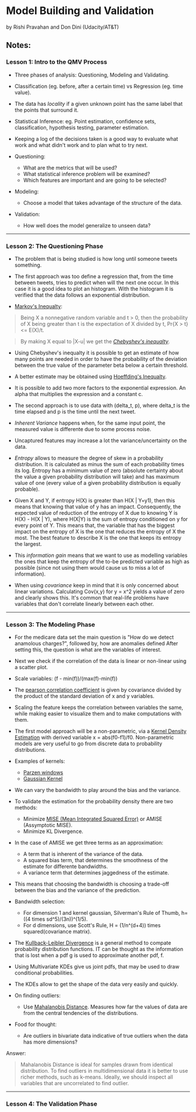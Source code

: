 # Model Building and Validation
by Rishi Pravahan and Don Dini (Udacity/AT&T)

## Notes:

### Lesson 1: Intro to the QMV Process

- Three phases of analysis: Questioning, Modeling and Validating.

- Classification (eg. before, after a certain time) vs Regression (eg. time value).

- The data has _locality_ if a given unknown point has the same label that the points that surround it.

- Statistical Inference: eg. Point estimation, confidence sets, classification, hypothesis testing, parameter estimation.

- Keeping a log of the decisions taken is a good way to evaluate what work and what didn't work and to plan what to try next.

- Questioning:
    - What are the metrics that will be used?
    - What statistical inference problem will be examined?
    - Which features are important and are going to be selected?

- Modeling:
    - Choose a model that takes advantage of the structure of the data.

- Validation:
    - How well does the model generalize to unseen data?

---

### Lesson 2: The Questioning Phase

- The problem that is being studied is how long until someone tweets something.

- The first approach was too define a regression that, from the time between tweets, tries to predict when will the next one occur. In this case it is a good idea to plot an histogram. With the histogram it is verified that the data follows an exponential distribution.

- [Markov's Inequalty](https://en.wikipedia.org/wiki/Markov%27s_inequality):

> Being X a nonnegative random variable and t > 0, then the probability of X being greater than t is the expectation of X divided by t, Pr{X > t} <= E(X)/t.

> By making X equal to |X-u| we get the [_Chebyshev's inequalty_](https://en.wikipedia.org/wiki/Chebyshev%27s_inequality).

- Using Chebyshev's inequalty it is possible to get an estimate of how many points are needed in order to have the probability of the deviation between the true value of the parameter beta below a certain threshold.

- A better estimate may be obtained using [Hoeffding's Inequalty](https://en.wikipedia.org/wiki/Hoeffding%27s_inequality).

- It is possible to add two more factors to the exponential expression. An alpha that multiplies the expression and a constant c.

- The second approach is to use data with (delta_t, p), where delta_t is the time elapsed and p is the time until the next tweet.

- _Inherent Variance_ happens when, for the same input point, the measured value is differente due to some process noise.

- Uncaptured features may increase a lot the variance/uncertainty on the data.

- _Entropy_ allows to measure the degree of skew in a probability distribution. It is calculated as minus the sum of each probability times its log. Entropy has a minimum value of zero (absolute certainty about the value a given probability distribution will take) and has maximum value of one (every value of a given probability distribution is equally probable).

- Given X and Y, if entropy H(X) is greater than H(X | Y=y1), then this means that knowing that value of y has an impact. Consequently, the expected value of reduction of the entropy of X due to knowing Y is H(X) - H(X | Y), where H(X|Y) is the sum of entropy conditioned on y for every point of Y. This means that, the variable that has the biggest impact on the entropy of X is the one that reduces the entropy of X the most. The best feature to describe X is the one that keeps its entropy the largest.

- This _information gain_ means that we want to use as modelling variables the ones that keep the entropy of the to-be predicted variable as high as possible (since not using them would cause us to miss a lot of information).

- When using _covariance_ keep in mind that it is only concerned about linear variations. Calculating Cov(x,y) for y = x^2 yields a value of zero and clearly shows this. It's common that real-life problems have variables that don't correlate linearly between each other.

---

### Lesson 3: The Modeling Phase

- For the medicare data set the main question is "How do we detect anamolous charges?", followed by, how are anomalies defined After setting this, the question is what are the variables of interest.

- Next we check if the correlation of the data is linear or non-linear using a scatter plot.

- Scale variables: (f - min(f))/(max(f)-min(f))

- The [pearson correlation coefficient](https://en.wikipedia.org/wiki/Pearson_correlation_coefficient) is given by covariance divided by the product of the standard deviation of x and y variables. 

- Scaling the feature keeps the correlation between variables the same, while making easier to visualize them and to make computations with them.

- The first model approach will be a non-parametric, via a [Kernel Density Estimation](https://en.wikipedia.org/wiki/Kernel_density_estimation) with derived variable x = abs(f0-f1)/f0. Non-parametric models are very useful to go from discrete data to probability distributions.

- Examples of kernels:
    - [Parzen windows](http://www.personal.reading.ac.uk/~sis01xh/teaching/CY2D2/Pattern2.pdf) 
    - [Gaussian Kernel](http://www.stat.wisc.edu/%7Emchung/teaching/MIA/reading/diffusion.gaussian.kernel.pdf.pdf)

- We can vary the bandwidth to play around the bias and the variance.

- To validate the estimation for the probability density there are two methods:
    - Minimize [MISE (Mean Integrated Squared Error)](https://en.wikipedia.org/wiki/Mean_integrated_squared_error) or AMISE (Assymptotic MISE).
    - Minimize KL Divergence.

- In the case of AMISE we get three terms as an approximation:
    - A term that is inherent of the variance of the data.
    - A squared bias term, that determines the smoothness of the estimate for differente bandwidths.
    - A variance term that determines jaggedness of the estimate.

- This means that choosing the bandwidth is choosing a trade-off between the bias and the variance of the prediction.

- Bandwidth selection:
    - For dimension 1 and kernel gaussian, Silverman's Rule of Thumb, h=((4 times sd^5)/(3n))^(1/5).
    - For d dimensions, use Scott's Rule, H = (1/n^(d+4)) times squared(covariance matrix).

- The [Kullback-Leibler Divergence](https://en.wikipedia.org/wiki/Kullback%E2%80%93Leibler_divergence) is a general method to compate probability distribution functions. IT can be thought as the information that is lost when a pdf g is used to approximate another pdf, f.

- Using Multivariate KDEs give us joint pdfs, that may be used to draw conditional probabilities. 

- The KDEs allow to get the shape of the data very easily and quickly.

- On finding outliers:
    - Use [Mahalanobis Distance](https://en.wikipedia.org/wiki/Mahalanobis_distance). Measures how far the values of data are from the central tendencies of the distributions.

- Food for thought:
    - Are outliers in bivariate data indicative of true outliers when the data has more dimensions?

Answer:

> Mahalanobis Distance is ideal for samples drawn from identical distribution. To find outliers in multidimensional data it is better to use richer methods, such as k-means. Ideally, we should inspect all variables that are uncorrelated to find outlier. 

---

### Lesson 4: The Validation Phase
